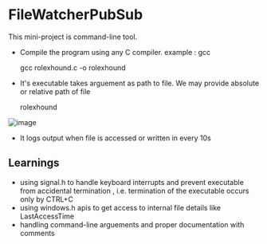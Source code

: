 # FileWatcherPubSub
This mini-project is command-line tool.
- Compile the program using any C compiler. example : gcc

  	gcc rolexhound.c -o rolexhound

- It's executable takes arguement as path to file. We may provide absolute or relative path of file		

  	rolexhound <pathtofile>

![image](https://github.com/Shriniwas18K/FileWatcherPubSub/assets/153389794/704c9ee7-981c-4720-8c86-15fb4a8ff25f)
- It logs output when file is accessed or written in every 10s
## Learnings 
- using signal.h to handle keyboard interrupts and prevent executable from accidental termination , i.e. termination of the executable occurs only by CTRL+C
- using windows.h apis to get access to internal file details like LastAccessTime
- handling command-line arguements and proper documentation with comments
